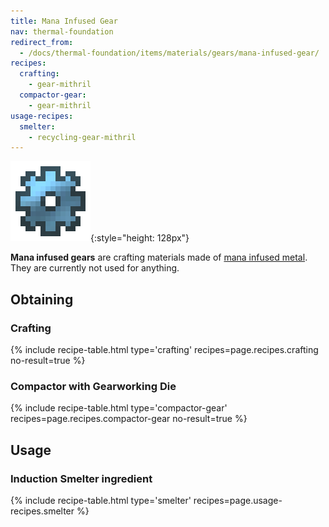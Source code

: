 ```yaml
---
title: Mana Infused Gear
nav: thermal-foundation
redirect_from:
  - /docs/thermal-foundation/items/materials/gears/mana-infused-gear/
recipes:
  crafting:
    - gear-mithril
  compactor-gear:
    - gear-mithril
usage-recipes:
  smelter:
    - recycling-gear-mithril
---
```


![Mana infused gear](/assets/images/thermal-foundation/gear-mithril.png){:style="height: 128px"}


**Mana infused gears** are crafting materials made of [mana infused
metal](/docs/mana-infused-ingot/). They are currently not used for anything.


Obtaining
---------

### Crafting
{% include recipe-table.html type='crafting' recipes=page.recipes.crafting no-result=true %}

### Compactor with Gearworking Die
{% include recipe-table.html type='compactor-gear' recipes=page.recipes.compactor-gear no-result=true %}


Usage
-----

### Induction Smelter ingredient
{% include recipe-table.html type='smelter' recipes=page.usage-recipes.smelter %}
